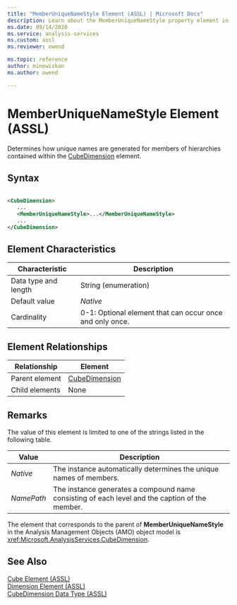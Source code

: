 ```yaml
---
title: "MemberUniqueNameStyle Element (ASSL) | Microsoft Docs"
description: Learn about the MemberUniqueNameStyle property element in the Analysis Services Scripting Language (ASSL) schema.
ms.date: 09/14/2020
ms.service: analysis-services
ms.custom: assl
ms.reviewer: owend

ms.topic: reference
author: minewiskan
ms.author: owend

---
```

# MemberUniqueNameStyle Element (ASSL)

  Determines how unique names are generated for members of hierarchies contained within the [CubeDimension](../data-type/cubedimension-data-type-assl.md) element.  
  
## Syntax  
  
```xml  
  
<CubeDimension>  
   ...  
   <MemberUniqueNameStyle>...</MemberUniqueNameStyle>  
   ...  
</CubeDimension>  
```  
  
## Element Characteristics  
  
|Characteristic|Description|  
|--------------------|-----------------|  
|Data type and length|String (enumeration)|  
|Default value|*Native*|  
|Cardinality|0-1: Optional element that can occur once and only once.|  
  
## Element Relationships  
  
|Relationship|Element|  
|------------------|-------------|  
|Parent element|[CubeDimension](../data-type/cubedimension-data-type-assl.md)|  
|Child elements|None|  
  
## Remarks

 The value of this element is limited to one of the strings listed in the following table.  
  
|Value|Description|  
|-----------|-----------------|  
|*Native*|The instance automatically determines the unique names of members.|  
|*NamePath*|The instance generates a compound name consisting of each level and the caption of the member.|  

 The element that corresponds to the parent of **MemberUniqueNameStyle** in the Analysis Management Objects (AMO) object model is <xref:Microsoft.AnalysisServices.CubeDimension>.  
  
## See Also

 [Cube Element &#40;ASSL&#41;](../objects/cube-element-assl.md)   
 [Dimension Element &#40;ASSL&#41;](../objects/dimension-element-assl.md)   
 [CubeDimension Data Type &#40;ASSL&#41;](../data-type/cubedimension-data-type-assl.md)  
  
  
